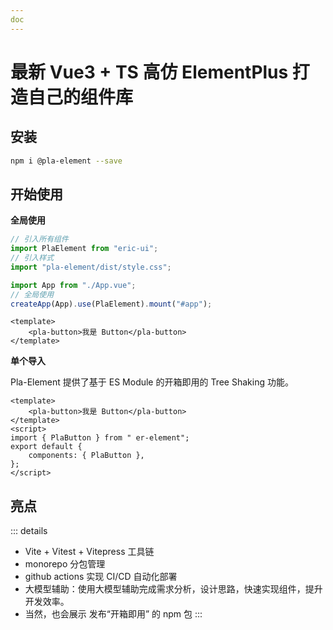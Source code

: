 ```yaml
---
doc
---
```


# 最新 Vue3 + TS 高仿 ElementPlus 打造自己的组件库

## 安装

```bash
npm i @pla-element --save
```

## 开始使用

**全局使用**

```js
// 引入所有组件
import PlaElement from "eric-ui";
// 引入样式
import "pla-element/dist/style.css";

import App from "./App.vue";
// 全局使用
createApp(App).use(PlaElement).mount("#app");
```

```vue
<template>
	<pla-button>我是 Button</pla-button>
</template>
```

**单个导入**

Pla-Element 提供了基于 ES Module 的开箱即用的 Tree Shaking 功能。

```vue
<template>
	<pla-button>我是 Button</pla-button>
</template>
<script>
import { PlaButton } from " er-element";
export default {
	components: { PlaButton },
};
</script>
```

## 亮点

::: details

- Vite + Vitest + Vitepress 工具链
- monorepo 分包管理
- github actions 实现 CI/CD 自动化部署
- 大模型辅助：使用大模型辅助完成需求分析，设计思路，快速实现组件，提升开发效率。
- 当然，也会展示 发布“开箱即用” 的 npm 包
  :::

<!-- * 亮点1 🔥：“稀有”，目前上市面没有类似的高级课程，由浅入深的高仿 Element-Plus 完成组件库开发的全流程。
* 亮点2 💧: “专业”，传授大厂前端项目架构设计思想/开发模式/代码规范/流程，不搞小作坊式代码。
* 亮点3 ⛑️: “全”，精选十几个组件，可以涵盖大部分的主流组件的设计思想以及原理，知识覆盖面全。
* 亮点4 📚：“新”，使用目前2023年 Vue3 周边最新 ，最全技术：Vue3.2 + Typescript4， Vite，Vitest， Vitepress，Vue-test-utils2，Rollup, Postcss 一网打尽。
* 亮点5 🎉：“难”，难度逐渐上升，高薪必备敲门砖，包括：Message - Select - Form 这种高难度高复杂组件。
* 亮点6 🌹：单元测试，被常年忽略但是非常重要的内容，简历加分项，使用最新的 Vitest，Vue-test-utils2 完成单元测试。
* 亮点7 📚:  文档生成工具，组件库打包和发布以及其他周边流程应有尽有，提供一揽子解决方案。
* 亮点8 📦: 长期维护以及更新，会根据同学的反馈每年更新几个高频组件。 -->
